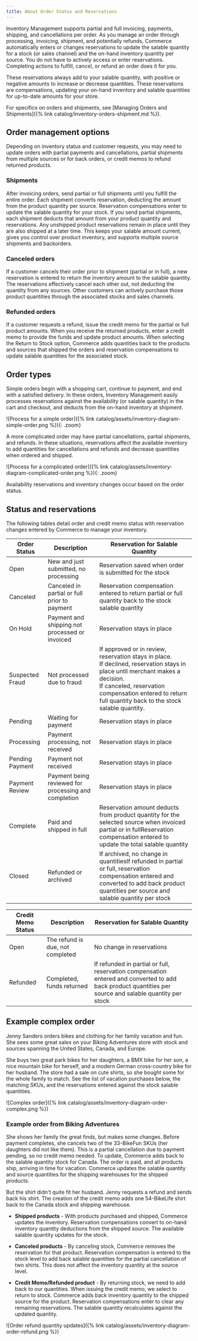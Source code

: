```yaml
---
title: About Order Status and Reservations
---
```


Inventory Management supports partial and full invoicing, payments, shipping, and cancellations per order. As you manage an order through processing, invoicing, shipment, and potentially refunds, Commerce automatically enters or changes reservations to update the salable quantity for a stock (or sales channel) and the on-hand inventory quantity per source. You do not have to actively access or enter reservations. Completing actions to fulfill, cancel, or refund an order does it for you.

These reservations always add to your salable quantity, with positive or negative amounts to increase or decrease quantities. These reservations are compensations, updating your on-hand inventory and salable quantities for up-to-date amounts for your store.

For specifics on orders and shipments, see [Managing Orders and Shipments]({% link catalog/inventory-orders-shipment.md %}).

## Order management options

Depending on inventory status and customer requests, you may need to update orders with partial payments and cancellations, partial shipments from multiple sources or for back orders, or credit memos to refund returned products.

### Shipments

After invoicing orders, send partial or full shipments until you fulfill the entire order. Each shipment converts reservation, deducting the amount from the product quantity per source. Reservation compensations enter to update the salable quantity for your stock. If you send partial shipments, each shipment deducts that amount from your product quantity and reservations. Any unshipped product reservations remain in place until they are also shipped at a later time. This keeps your salable amount current, gives you control over product inventory, and supports multiple source shipments and backorders.

### Canceled orders

If a customer cancels their order prior to shipment (partial or in full), a new reservation is entered to return the inventory amount to the salable quantity. The reservations effectively cancel each other out, not deducting the quantity from any sources. Other customers can actively purchase those product quantities through the associated stocks and sales channels.

### Refunded orders

If a customer requests a refund, issue the credit memo for the partial or full product amounts. When you receive the returned products, enter a credit memo to provide the funds and update product amounts. When selecting the Return to Stock option, Commerce adds quantities back to the products and sources that shipped the orders and reservation compensations to update salable quantities for the associated stock.

## Order types

Simple orders begin with a shopping cart, continue to payment, and end with a satisfied delivery. In these orders, Inventory Management easily processes reservations against the availability (or salable quantity) in the cart and checkout, and deducts from the on-hand inventory at shipment.

![Process for a simple order]({% link catalog/assets/inventory-diagram-simple-order.png %}){: .zoom}

A more complicated order may have partial cancellations, partial shipments, and refunds. In these situations, reservations affect the available inventory to add quantities for cancellations and refunds and decrease quantities when ordered and shipped.

![Process for a complicated order]({% link catalog/assets/inventory-diagram-complicated-order.png %}){: .zoom}

Availability reservations and inventory changes occur based on the order status.

## Status and reservations

The following tables detail order and credit memo status with reservation changes entered by Commerce to manage your inventory.

|Order Status|Description|Reservation for Salable Quantity|
|--|--|--|
|Open|New and just submitted, no processing|Reservation saved when order is submitted for the stock|
|Canceled|Canceled in partial or full prior to payment|Reservation compensation entered to return partial or full quantity back to the stock salable quantity|
|On Hold|Payment and shipping not processed or invoiced|Reservation stays in place|
|Suspected Fraud|Not processed due to fraud|If approved or in review, reservation stays in place.<br/>If declined, reservation stays in place until merchant makes a decision.<br/>If canceled, reservation compensation entered to return full quantity back to the stock salable quantity.|
|Pending|Waiting for payment|Reservation stays in place|
|Processing|Payment processing, not received|Reservation stays in place|
|Pending Payment|Payment not received|Reservation stays in place|
|Payment Review|Payment being reviewed for processing and completion|Reservation stays in place|
|Complete|Paid and shipped in full|Reservation amount deducts from product quantity for the selected source when invoiced partial or in fullReservation compensation entered to update the total salable quantity|
|Closed|Refunded or archived|If archived, no change in quantitiesIf refunded in partial or full, reservation compensation entered and converted to add back product quantities per source and salable quantity per stock|

|Credit Memo Status|Description|Reservation for Salable Quantity|
|--|--|--|
|Open|The refund is due, not completed|No change in reservations|
|Refunded|Completed, funds returned|If refunded in partial or full, reservation compensation entered and converted to add back product quantities per source and salable quantity per stock|

## Example complex order

Jenny Sanders orders bikes and clothing for her family vacation and fun. She sees some great sales on your Biking Adventures store with stock and sources spanning the United States, Canada, and Europe.

She buys two great park bikes for her daughters, a BMX bike for her son, a nice mountain bike for herself, and a modern German cross-country bike for her husband. The store had a sale on cute shirts, so she bought some for the whole family to match. See the list of vacation purchases below, the matching SKUs, and the reservations entered against the stock salable quantities.

![Complex order]({% link catalog/assets/inventory-diagram-order-complex.png %})

### Example order from Biking Adventures

She shows her family the great finds, but makes some changes. Before payment completes, she cancels two of the 33-BikeFun SKUs (her daughters did not like them). This is a partial cancellation due to payment pending, so no credit memo needed. To update, Commerce adds back to the salable quantity stock for Canada. The order is paid, and all products ship, arriving in time for vacation. Commerce updates the salable quantity and source quantities for the shipping warehouses for the shipped products.

But the shirt didn't quite fit her husband. Jenny requests a refund and sends back his shirt. The creation of the credit memo adds one 54-BikeLife shirt back to the Canada stock and shipping warehouse.

- **Shipped products** - With products purchased and shipped, Commerce updates the inventory. Reservation compensations convert to on-hand inventory quantity deductions from the shipped source. The available salable quantity updates for the stock.

- **Canceled products** - By canceling stock, Commerce removes the reservation for that product. Reservation compensation is entered to the stock level to add back salable quantities for the partial cancellation of two shirts. This does not affect the inventory quantity at the source level.

- **Credit Memo/Refunded product** - By returning stock, we need to add back to our quantities. When issuing the credit memo, we select to return to stock. Commerce adds back inventory quantity to the shipped source for the product. Reservation compensations enter to clear any remaining reservations. The salable quantity recalculates against the updated quantity.

![Order refund quantity updates]({% link catalog/assets/inventory-diagram-order-refund.png %})
